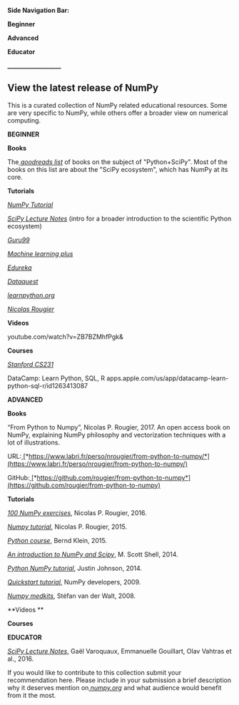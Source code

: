 **Side Navigation Bar:**

**Beginner**

**Advanced**

**Educator**

**\_\_\_\_\_\_\_\_\_\_\_\_\_\_\_\_\_\_**

  **View the latest release of NumPy**
  --------------------------------------

This is a curated collection of NumPy related educational resources.
Some are very specific to NumPy, while others offer a broader view on
numerical computing.

**BEGINNER**

**Books**

The[ ](https://www.goodreads.com/shelf/show/python-scipy)[*goodreads
list*](https://www.goodreads.com/shelf/show/python-scipy) of books on
the subject of "Python+SciPy". Most of the books on this list are about
the "SciPy ecosystem", which has NumPy at its core.

**Tutorials**

[*NumPy Tutorial*](https://numpy.org/devdocs/user/quickstart.html)

[*SciPy Lecture Notes*](https://scipy-lectures.org/) (intro for a
broader introduction to the scientific Python ecosystem)

[*Guru99*](https://www.guru99.com/numpy-tutorial.html)

[*Machine learning
plus*](https://www.machinelearningplus.com/python/numpy-tutorial-part1-array-python-examples/)

[*Edureka*](https://www.edureka.co/blog/python-numpy-tutorial/)

[*Dataquest*](https://www.dataquest.io/blog/numpy-tutorial-python/)

[*learnpython.org*](https://www.learnpython.org/en/Numpy_Arrays)

[*Nicolas Rougier*](https://github.com/rougier/numpy-tutorial)

**Videos**

youtube.com/watch?v=ZB7BZMhfPgk&

**Courses**

[*Stanford CS231*](http://cs231n.github.io/python-numpy-tutorial/)

DataCamp: Learn Python, SQL, R
apps.apple.com/us/app/datacamp-learn-python-sql-r/id1263413087

**ADVANCED**

**Books**

“From Python to Numpy”, Nicolas P. Rougier, 2017. An open access book on
NumPy, explaining NumPy philosophy and vectorization techniques with a
lot of illustrations.

URL:[
](https://www.labri.fr/perso/nrougier/from-python-to-numpy/)[*https://www.labri.fr/perso/nrougier/from-python-to-numpy/*](https://www.labri.fr/perso/nrougier/from-python-to-numpy/)

GitHub:[
](https://github.com/rougier/from-python-to-numpy)[*https://github.com/rougier/from-python-to-numpy*](https://github.com/rougier/from-python-to-numpy)

**Tutorials**

[*100 NumPy
exercises*](http://www.labri.fr/perso/nrougier/teaching/numpy.100/index.html),
Nicolas P. Rougier, 2016.

[*Numpy
tutorial*](http://www.labri.fr/perso/nrougier/teaching/numpy/numpy.html),
Nicolas P. Rougier, 2015.

[*Python course*](http://www.python-course.eu/numpy.php), Bernd Klein,
2015.

[*An introduction to NumPy and
Scipy*](https://engineering.ucsb.edu/~shell/che210d/numpy.pdf), M. Scott
Shell, 2014.

[*Python NumPy
tutorial*](http://cs231n.github.io/python-numpy-tutorial/), Justin
Johnson, 2014.

[*Quickstart
tutorial*](https://docs.scipy.org/doc/numpy-dev/user/quickstart.html),
NumPy developers, 2009.

[*Numpy medkits*](http://mentat.za.net/numpy/numpy_advanced_slides/),
Stéfan van der Walt, 2008.

**Videos **

**Courses**

**EDUCATOR**

[*SciPy Lecture Notes*](http://www.scipy-lectures.org/), Gaël Varoquaux,
Emmanuelle Gouillart, Olav Vahtras et al., 2016.

If you would like to contribute to this collection submit your
recommendation here. Please include in your submission a brief
description why it deserves mention on[
](http://numpy.org/)[*numpy.org*](http://numpy.org/) and what audience
would benefit from it the most.
